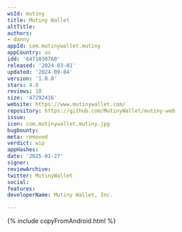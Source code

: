 ```yaml
---
wsId: mutiny
title: Mutiny Wallet
altTitle: 
authors:
- danny
appId: com.mutinywallet.mutiny
appCountry: us
idd: '6471030760'
released: '2024-03-01'
updated: '2024-09-04'
version: '1.8.0'
stars: 4.8
reviews: 18
size: '47292416'
website: https://www.mutinywallet.com/
repository: https://github.com/MutinyWallet/mutiny-web
issue: 
icon: com.mutinywallet.mutiny.jpg
bugbounty: 
meta: removed
verdict: wip
appHashes: 
date: '2025-01-27'
signer: 
reviewArchive: 
twitter: MutinyWallet
social: 
features: 
developerName: Mutiny Wallet, Inc.

---
```


{% include copyFromAndroid.html %}